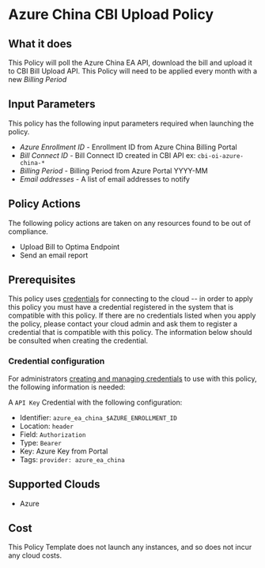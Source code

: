 # Azure China CBI Upload Policy

## What it does

This Policy will poll the Azure China EA API, download the bill and upload it to CBI Bill Upload API.
This Policy will need to be applied every month with a new *Billing Period*

## Input Parameters

This policy has the following input parameters required when launching the policy.

- *Azure Enrollment ID* - Enrollment ID from Azure China Billing Portal
- *Bill Connect ID* - Bill Connect ID created in CBI API ex: `cbi-oi-azure-china-*`
- *Billing Period* - Billing Period from Azure Portal YYYY-MM
- *Email addresses* - A list of email addresses to notify

## Policy Actions

The following policy actions are taken on any resources found to be out of compliance.

- Upload Bill to Optima Endpoint
- Send an email report

## Prerequisites

This policy uses [credentials](https://docs.rightscale.com/policies/users/guides/credential_management.html) for connecting to the cloud -- in order to apply this policy you must have a credential registered in the system that is compatible with this policy. If there are no credentials listed when you apply the policy, please contact your cloud admin and ask them to register a credential that is compatible with this policy. The information below should be consulted when creating the credential.

### Credential configuration

For administrators [creating and managing credentials](https://docs.rightscale.com/policies/users/guides/credential_management.html) to use with this policy, the following information is needed:

A `API Key` Credential with the following configuration:

- Identifier: `azure_ea_china_$AZURE_ENROLLMENT_ID`
- Location: `header`
- Field: `Authorization`
- Type: `Bearer`
- Key: Azure Key from Portal
- Tags: `provider: azure_ea_china`

## Supported Clouds

- Azure

## Cost

This Policy Template does not launch any instances, and so does not incur any cloud costs.
